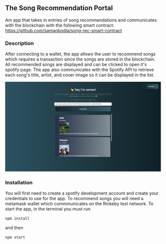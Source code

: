

## The Song Recommendation Portal
Am app that takes in entries of song recommendations and communicates with the blockchain with the following smart contract:
https://github.com/samanbodla/song-rec-smart-contract

### Description
After connecting to a wallet, the app allows the user to recommend songs which requires a transaction since the songs are stored in the blockchain. All recommended songs are displayed and can be clicked to open it's spotify page. 
The app also communicates with the Spotify API to retrieve each song's title, artist, and cover image so it can be displayed in the list.
<!-- ![screenshot](https://github.com/samanbodla/song-rec-portal/blob/master/src/assets/screenshot.PNG | width=100) -->
<img src="https://github.com/samanbodla/song-rec-portal/blob/master/src/assets/screenshot.PNG" width="1000" />

### Installation
You will first need to create a spotify development account and create your credentials to use for the app. To recommend songs you will need a metamask wallet which commmunicates on the Rinkeby test network. To start the app, in the terminal you must run
``` 
npm install 
```
and then 
```
npm start
```
